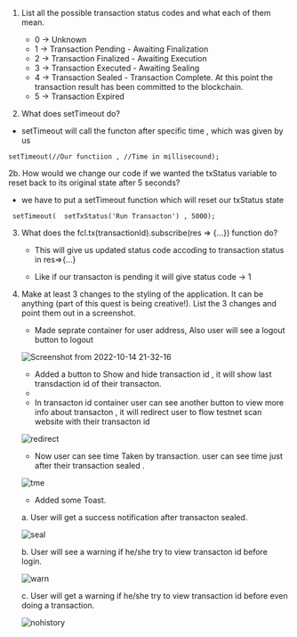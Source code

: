 1. List all the possible transaction status codes and what each of them mean.

   - 0  ->	Unknown
   - 1	 ->	Transaction Pending - Awaiting Finalization
   - 2	 ->	Transaction Finalized - Awaiting Execution
   - 3	 ->	Transaction Executed - Awaiting Sealing
   - 4	 ->	Transaction Sealed - Transaction Complete. At this point the transaction result has been committed to the blockchain.
   - 5	 ->	Transaction Expired


2. What does setTimeout do? 

  - setTimeout will call the functon after specific time , which was given by us

   ```
   setTimeout(//Our functiion , //Time in millisecound);
   ```

2b. How would we change our code if we wanted the txStatus variable to reset back to its original state after 5 seconds?

   - we have to put a setTimeout function which will reset our  txStatus state 

   ```
    setTimeout(  setTxStatus('Run Transacton') , 5000);
   ```
 
 3. What does the fcl.tx(transactionId).subscribe(res => {...}) function do?

    - This will give us updated status code accoding to transaction status in res=>{...}

    - Like if our transacton is pending it will give status code -> 1



4. Make at least 3 changes to the styling of the application. It can be anything (part of this quest is being creative!). List the 3 changes and point      them out in a screenshot.

   - Made seprate container for user address, Also user will see a logout button to logout

    ![Screenshot from 2022-10-14 21-32-16](https://user-images.githubusercontent.com/107798155/195975551-81d26547-0623-4b6b-ae4e-31751e826e73.png)
   
   
   
   -  Added a button to Show and hide transaction id , it will show last transdaction id of their transacton.
   -  
   -  In transacton id container user can see another button to view more info about transacton , it will redirect user to flow testnet scan website 
     with their transacton id 

    ![redirect](https://user-images.githubusercontent.com/107798155/195975588-bce3d80c-bd96-48bd-bb0a-9f3a8ff89e9a.png)
   
   
    - Now user can see time Taken by  transaction. user can see time just after their transaction sealed .
   
    ![tme](https://user-images.githubusercontent.com/107798155/195976350-aed09e86-752e-409d-9cb0-24df51a7a7da.png)
   
   
   
   
   - Added some Toast.
   
   a. User will get a success notification after transacton sealed.
      
     ![seal](https://user-images.githubusercontent.com/107798155/195975594-ed8135b9-ae12-41c4-bda2-4507c3d340f6.png)
   
   
   b. User will see a warning if he/she try to view transacton id before login.
      
      ![warn](https://user-images.githubusercontent.com/107798155/195976696-4f0bebc2-4723-45ff-aabd-870dee036a5f.png)
   
   c. User will get a warning if he/she try to view transaction id before even doing a transaction.
   
      ![nohistory](https://user-images.githubusercontent.com/107798155/195976716-2b26dc15-ff9b-48e0-bbd7-5d7209a856bd.png)
   
 

   

  

